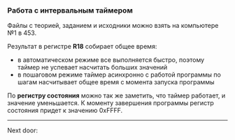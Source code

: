 ### Работа с интервальным таймером

Файлы с теорией, заданием и исходники можно взять на компьютере №1 в 453. 

Результат в регистре **R18** собирает общее время:
- в автоматическом режиме все выполняется быстро, поэтому таймер не успевает насчитать больших значений 
- в пошаговом режиме таймер асинхронно с работой программы по шагам насчитывает общее время с момента запуска программы 

По **регистру состояния** можно так же заметить, что таймер работает, и значение уменьшается. К моменту завершения программы регистр состояния придет к значению 0xFFFF. 





---

Next door: 
